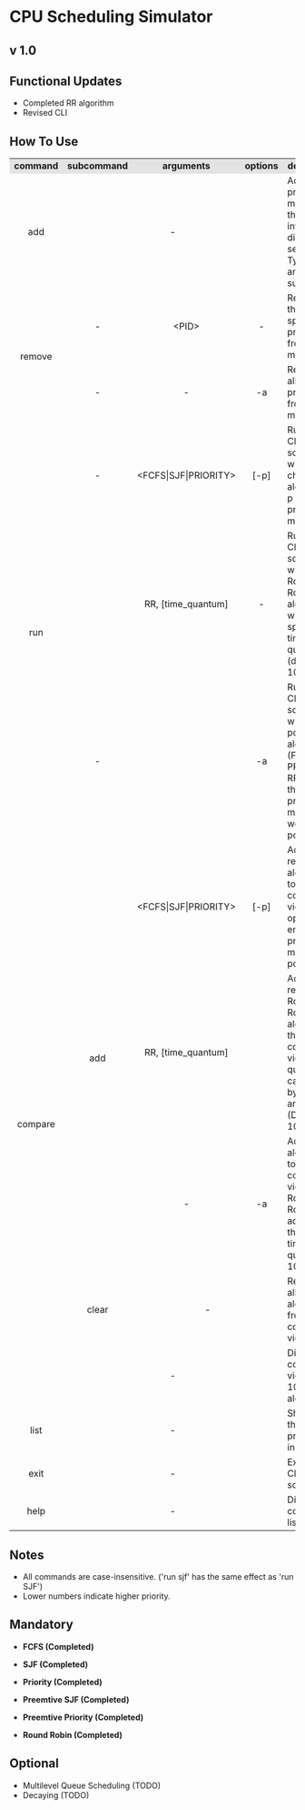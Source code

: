 # CPU Scheduling Simulator

## v 1.0

## Functional Updates

- Completed RR algorithm
- Revised CLI

## How To Use

  <table>
    <tr bgcolor="#e3e3e3" style="text-align: center">
      <td scope="col"><b>command</b></td>
      <td scope="col"><b>subcommand</b></td>
      <td scope="col"><b>arguments</b></td>
      <td scope="col"><b>options</b></td>
      <td scope="col"><b>description</b></td>
    </tr>
    <tr>
      <td style="text-align: center">add</td>
      <td colspan="3" style="text-align: center">-</td>
      <td>Adds a new process to memory through an interactive dialogue sequence. Type -1 any time to suspend.</td>
    </tr>
    <tr>
      <td rowspan="2" style="text-align: center">remove</td>
      <td style="text-align: center">-</td>
      <td style="text-align: center">&lt;PID&gt;</td>
      <td style="text-align: center">-</td>
      <td>Removes the specified process from memory.</td>
    </tr>
    <tr>
      <td style="text-align: center">-</td>
      <td style="text-align: center">-</td>
      <td style="text-align: center">-a</td>
      <td>Removes all processes from the memory.</td>
    </tr>
    <tr>
      <td rowspan="3" style="text-align: center">run</td>
      <td style="text-align: center">-</td>
      <td style="text-align: center">&lt;FCFS|SJF|PRIORITY&gt;</td>
      <td style="text-align: center">[-p]</td>
      <td>Runs the CPU scheduler with the chosen algorithm. -p enables preemptive mode.</td>
    </tr>
    <tr>
      <td style="text-align: center"></td>
      <td style="text-align: center">RR,  [time_quantum]</td>
      <td style="text-align: center">-</td>
      <td>Runs the CPU scheduler with the Round Robin algorithm with the specified time quantum (default 10).</td>
    </tr>
    <tr>
      <td style="text-align: center">-</td>
      <td style="text-align: center"></td>
      <td style="text-align: center">-a</td>
      <td>Runs the CPU scheduler with all possible algorithms (FCFS, SJF, PRIORITY, RR). Runs the preemtive mode as well if possible.</td>
    </tr>
    <tr>
      <td rowspan="5" style="text-align: center">compare</td>
      <td rowspan="3" style="text-align: center">add</td>
      <td style="text-align: center">&lt;FCFS|SJF|PRIORITY&gt;</td>
      <td style="text-align: center">[-p]</td>
      <td>Adds or removes an algorithm to/from the compare view. [-p] option to enable preemtive mode (if possible).</td>
    </tr>
    <tr>
      <td style="text-align: center">RR,  [time_quantum]</td>
      <td style="text-align: center"></td>
      <td>Adds removes Round Robin algorithm to the compare view. Time quantum can be set by the argument. (Default 10)</td>
    </tr>
    <tr>
      <td style="text-align: center">-</td>
      <td style="text-align: center">-a</td>
      <td>Adds all algorithms to the compare view. Round Robin is added with the default time quantum 10.</td>
    </tr>
    <tr>
      <td style="text-align: center">clear</td>
      <td colspan="2" style="text-align: center">-</td>
      <td>Removes all algorithms from the compare view.</td>
    </tr>
    <tr>
      <td colspan="3" style="text-align: center">-</td>
      <td>Displays compare view (up to 10 algorithms).</td>
    </tr>
    <tr>
      <td style="text-align: center">list</td>
      <td colspan="3" style="text-align: center">-</td>
      <td>Show all the processes in memory.</td>
    </tr>
    <tr>
      <td style="text-align: center">exit</td>
      <td colspan="3" style="text-align: center">-</td>
      <td>Exit the CPU scheduler.</td>
    </tr>
    <tr>
      <td style="text-align: center">help</td>
      <td colspan="3" style="text-align: center">-</td>
      <td>Displays command list.</td>
    </tr>
  </table>

## Notes
- All commands are case-insensitive.
  ('run sjf' has the same effect as 'run SJF')
- Lower numbers indicate higher priority.

## Mandatory

- <b> FCFS (Completed) </b>

- <b> SJF (Completed) </b>
- <b> Priority (Completed) </b>
- <b> Preemtive SJF (Completed) </b>
- <b> Preemtive Priority (Completed) </b>
- <b> Round Robin (Completed) </b>

## Optional

- Multilevel Queue Scheduling (TODO)
- Decaying (TODO)
